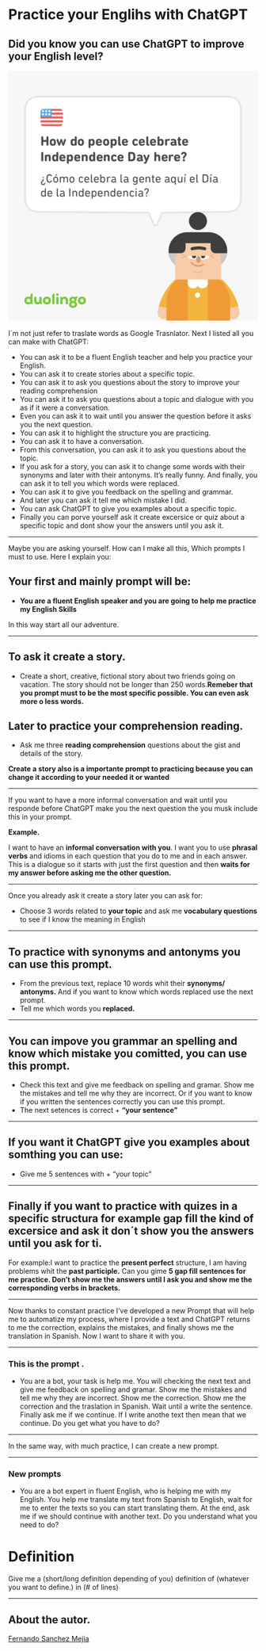 # Practice your Englihs with ChatGPT

## Did you know you can use ChatGPT to improve your English level?

![IndependenceDay1.jpeg](IndependenceDay1.jpeg "Independence Day")

I´m not just refer to traslate words as Google Trasnlator.
Next I listed all you can make with ChatGPT:

- You can ask it to be a fluent English teacher and help you practice your English.
- You can ask it to create stories about a specific topic.
- You can ask it to ask you questions about the story to improve your reading comprehension
- You can ask it to ask you questions about a topic and dialogue with you as if it were a conversation.
- Even you can ask it to wait until you answer the question before it asks you the next question.
- You can ask it to highlight the structure you are practicing.
- You can ask it to have a conversation.
- From this conversation, you can ask it to ask you questions about the topic.
- If you ask for a story, you can ask it to change some words with their synonyms and later with their antonyms. It’s really funny. And finally, you can ask it to tell you which words were replaced.
- You can ask it to give you feedback on the spelling and grammar.
- And later you can ask it tell me which mistake I did.
- You can ask ChatGPT to give you examples about a specific topic.
- Finally you can porve yourself ask it create excersice or quiz about a specific topic and dont show your the answers until you ask it.

---

Maybe you are asking yourself. How can I make all this, Which prompts I must to use.
Here I explain you:

## Your first and mainly prompt will be:

- **You are a fluent English speaker and you are going to help me practice my English Skills**

In this way start all our adventure.

---

## To ask it create a story.
 - Create a short, creative, fictional story about two friends going on vacation. The story should not be longer than 250 words.**Remeber that you prompt must to be the most specific possible. You can even ask more o less words.**

## Later to practice your comprehension reading.
- Ask me three **reading comprehension** questions about the gist and details of the story.

**Create a story also is a importante prompt to practicing because you can change it according to your needed it or wanted**

---

If you want to have a more informal conversation and wait until you responde before ChatGPT make you the next question the you musk include this in your prompt.

**Example.**

I want to have an **informal conversation with you**. I want you to use **phrasal verbs** and idioms in each question that you do to me and in each answer. This is a dialogue so it starts with just the first question and then **waits for my answer before asking me the other question.**

---

Once you already ask it create a story later you can ask for:

- Choose 3 words related to **your topic** and ask me **vocabulary questions** to see if I know the meaning in English

---

## To practice with synonyms and antonyms you can use this prompt.

- From the previous text, replace 10 words whit their **synonyms/ antonyms.**
And if you want to know which words replaced use the next prompt.
- Tell me which words you **replaced.**

---

## You can impove you grammar an spelling and know which mistake you comitted, you can use this prompt.

- Check this text and give me feedback on spelling and gramar. Show me the mistakes and tell me why they are incorrect.
Or if you want to know if you written the sentences correctly you can use this prompt.
- The next setences is correct + **“your sentence”**

---

## If you want it ChatGPT give you examples about somthing you can use:

- Give me 5 sentences with + “your topic”

---

## Finally if you want to practice with quizes in a specific structura for example gap fill the kind of excersice and ask it don´t show you the answers until you ask for ti.

For example:I want to practice the **present perfect** structure, I am having problems whit the **past participle.** Can you gime **5 gap fill sentences for me practice. Don’t show me the answers until I ask you and show me the corresponding verbs in brackets.**

---

Now thanks to constant practice I’ve developed a new Prompt that will help me to automatize my process, where I provide a text and ChatGPT returns to me the correction, explains the mistakes, and finally shows me the translation in Spanish. Now I want to share it with you.

---

### This is the prompt . 

- You are a bot, your task is help me. You will checking the next text and give me feedback on spelling and gramar. Show me the mistakes and tell me why they are incorrect. Show me the correction. Show me the correction and the traslation in Spanish. Wait until a write the sentence. Finally ask me if we continue. If I write anothe text then mean that we continue. Do you get what you have to do?

---

In the same way, with much practice, I can create a new prompt.

---

### New prompts

- You are a bot expert in fluent English, who is helping me with my English. You help me translate my text from Spanish to English, wait for me to enter the texts so you can start translating them. At the end, ask me if we should continue with another text. Do you understand what you need to do?

# Definition

Give me a (short/long  definition depending of you) definition of (whatever you want to define.) in (# of lines)
  
---

## About the autor.

 <script src="https://platform.linkedin.com/badges/js/profile.js" async defer type="text/javascript"></script>

<div class="badge-base LI-profile-badge" data-locale="es_ES" data-size="large" data-theme="dark" data-type="HORIZONTAL" data-vanity="fernando-sanchez-mejia" data-version="v1"><a class="badge-base__link LI-simple-link" href="https://mx.linkedin.com/in/fernando-sanchez-mejia?trk=profile-badge">Fernando Sanchez Mejia</a></div>


